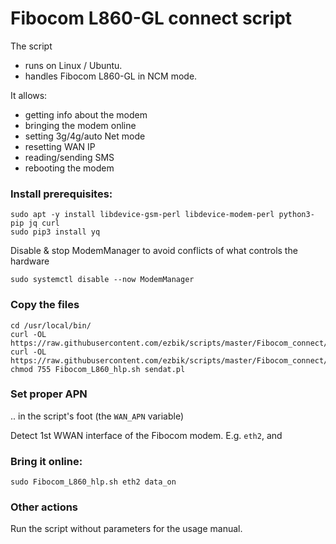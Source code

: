 
# Fibocom L860-GL connect script

The script

- runs on Linux / Ubuntu.
- handles Fibocom L860-GL in NCM mode.

It allows:

- getting info about the modem
- bringing the modem online
- setting 3g/4g/auto Net mode
- resetting WAN IP
- reading/sending SMS
- rebooting the modem

### Install prerequisites:

```
sudo apt -y install libdevice-gsm-perl libdevice-modem-perl python3-pip jq curl
sudo pip3 install yq
```

Disable & stop ModemManager to avoid conflicts of what controls the hardware

```
sudo systemctl disable --now ModemManager
```



### Copy the files

```
cd /usr/local/bin/
curl -OL https://raw.githubusercontent.com/ezbik/scripts/master/Fibocom_connect/Fibocom_L860_hlp.sh
curl -OL https://raw.githubusercontent.com/ezbik/scripts/master/Fibocom_connect/sendat.pl
chmod 755 Fibocom_L860_hlp.sh sendat.pl 
```

### Set proper APN 

.. in the script's foot (the `WAN_APN` variable)

Detect 1st WWAN interface of the Fibocom modem. E.g. `eth2`, and 

### Bring it online:

```
sudo Fibocom_L860_hlp.sh eth2 data_on
```

### Other actions

Run the script without parameters  for the usage manual.

